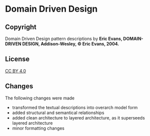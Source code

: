 # Domain Driven Design

## Copyright
Domain Driven Design pattern descriptions by
**Eric Evans, DOMAIN-DRIVEN DESIGN, Addison-Wesley, © Eric Evans, 2004.**

## License
[CC BY 4.0](https://creativecommons.org/licenses/by/4.0/)

## Changes
The following changes were made
 * transformed the textual descriptions into overarch model form
 * added structural and semantical relationships
 * added clean architecture to layered architecture, as it superseeds layered architecture
 * minor formatting changes
